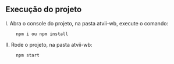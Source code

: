 ## Execução do projeto

I. Abra o console do projeto, na pasta atvii-wb, execute o comando:
```console
    npm i ou npm install
```
II. Rode o projeto, na pasta atvii-wb:
```console
    npm start
```